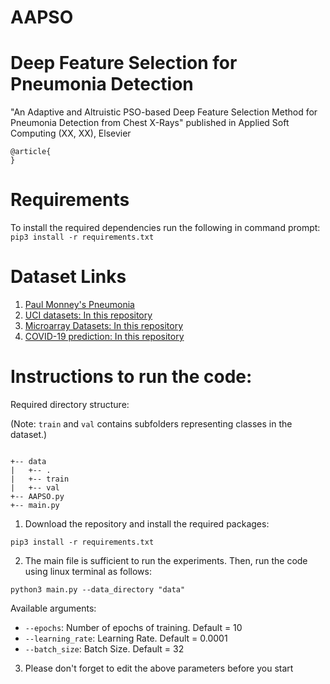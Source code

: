 # AAPSO
# Deep Feature Selection for Pneumonia Detection
"An Adaptive and Altruistic PSO-based Deep Feature Selection Method for Pneumonia Detection from Chest X-Rays" published in Applied Soft Computing (XX, XX), Elsevier
```
@article{
}
```

# Requirements
To install the required dependencies run the following in command prompt:
`pip3 install -r requirements.txt`
# Dataset Links
1. [Paul Monney's Pneumonia](https://www.kaggle.com/paultimothymooney/chest-xray-pneumonia)
2. [UCI datasets: In this repository](https://github.com/rishavpramanik/AAPSO/tree/main/data/UCIcsv)
3. [Microarray Datasets: In this repository](https://github.com/rishavpramanik/AAPSO/tree/main/data/MicroarrayCsv)
4. [COVID-19 prediction: In this repository](https://github.com/rishavpramanik/AAPSO/tree/main/data/COVIDcsv)

# Instructions to run the code:

Required directory structure:

(Note: ``train`` and ``val`` contains subfolders representing classes in the dataset.)

```

+-- data
|   +-- .
|   +-- train
|   +-- val
+-- AAPSO.py
+-- main.py

```
1. Download the repository and install the required packages:
```
pip3 install -r requirements.txt
```
2. The main file is sufficient to run the experiments.
Then, run the code using linux terminal as follows:

```
python3 main.py --data_directory "data"
```

Available arguments:
- `--epochs`: Number of epochs of training. Default = 10
- `--learning_rate`: Learning Rate. Default = 0.0001
- `--batch_size`: Batch Size. Default = 32

3. Please don't forget to edit the above parameters before you start
